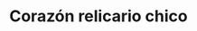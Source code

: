 ---
title: Corazón relicario chico
date: 
draft: false

# descripcion
description : Corazón relicario chico

materials: Plata 925

color: Plateado

dimensions: 1,5cm x 1,5cm

code: 02-14-0237

type: "Dijes"

categories: []

price: $5.120,00

price_eftvo: $4.350,00

# Images
# first image will be shown in the product page
images:
  # - image: "images/path_to_image"
  # La ubicacion de las imagenes es imagenes/Dijes/Dijes.Plata/02-14-0237-corazon-relicario-chico
  - image: "./images/dijes/plata/02-14-0237-corazon-relicario-chico.JPG"
---